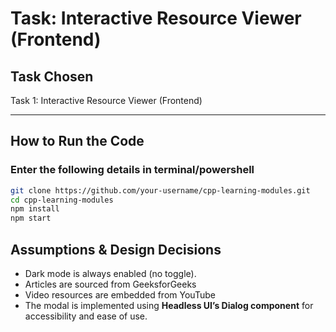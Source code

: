 # Task: Interactive Resource Viewer (Frontend)

## Task Chosen

Task 1: Interactive Resource Viewer (Frontend)

---

## How to Run the Code

### Enter the following details in terminal/powershell

```bash
git clone https://github.com/your-username/cpp-learning-modules.git
cd cpp-learning-modules
npm install
npm start
```

## Assumptions & Design Decisions

- Dark mode is always enabled (no toggle).
- Articles are sourced from GeeksforGeeks
- Video resources are embedded from YouTube
- The modal is implemented using **Headless UI’s Dialog component** for accessibility and ease of use.

